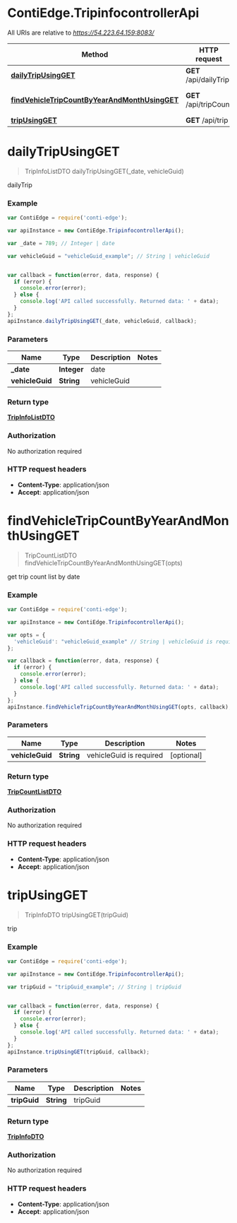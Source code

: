 # ContiEdge.TripinfocontrollerApi

All URIs are relative to *https://54.223.64.159:8083/*

Method | HTTP request | Description
------------- | ------------- | -------------
[**dailyTripUsingGET**](TripinfocontrollerApi.md#dailyTripUsingGET) | **GET** /api/dailyTrip | dailyTrip
[**findVehicleTripCountByYearAndMonthUsingGET**](TripinfocontrollerApi.md#findVehicleTripCountByYearAndMonthUsingGET) | **GET** /api/tripCount | get trip count list by date
[**tripUsingGET**](TripinfocontrollerApi.md#tripUsingGET) | **GET** /api/trip | trip


<a name="dailyTripUsingGET"></a>
# **dailyTripUsingGET**
> TripInfoListDTO dailyTripUsingGET(_date, vehicleGuid)

dailyTrip

### Example
```javascript
var ContiEdge = require('conti-edge');

var apiInstance = new ContiEdge.TripinfocontrollerApi();

var _date = 789; // Integer | date

var vehicleGuid = "vehicleGuid_example"; // String | vehicleGuid


var callback = function(error, data, response) {
  if (error) {
    console.error(error);
  } else {
    console.log('API called successfully. Returned data: ' + data);
  }
};
apiInstance.dailyTripUsingGET(_date, vehicleGuid, callback);
```

### Parameters

Name | Type | Description  | Notes
------------- | ------------- | ------------- | -------------
 **_date** | **Integer**| date | 
 **vehicleGuid** | **String**| vehicleGuid | 

### Return type

[**TripInfoListDTO**](TripInfoListDTO.md)

### Authorization

No authorization required

### HTTP request headers

 - **Content-Type**: application/json
 - **Accept**: application/json

<a name="findVehicleTripCountByYearAndMonthUsingGET"></a>
# **findVehicleTripCountByYearAndMonthUsingGET**
> TripCountListDTO findVehicleTripCountByYearAndMonthUsingGET(opts)

get trip count list by date

### Example
```javascript
var ContiEdge = require('conti-edge');

var apiInstance = new ContiEdge.TripinfocontrollerApi();

var opts = { 
  'vehicleGuid': "vehicleGuid_example" // String | vehicleGuid is required
};

var callback = function(error, data, response) {
  if (error) {
    console.error(error);
  } else {
    console.log('API called successfully. Returned data: ' + data);
  }
};
apiInstance.findVehicleTripCountByYearAndMonthUsingGET(opts, callback);
```

### Parameters

Name | Type | Description  | Notes
------------- | ------------- | ------------- | -------------
 **vehicleGuid** | **String**| vehicleGuid is required | [optional] 

### Return type

[**TripCountListDTO**](TripCountListDTO.md)

### Authorization

No authorization required

### HTTP request headers

 - **Content-Type**: application/json
 - **Accept**: application/json

<a name="tripUsingGET"></a>
# **tripUsingGET**
> TripInfoDTO tripUsingGET(tripGuid)

trip

### Example
```javascript
var ContiEdge = require('conti-edge');

var apiInstance = new ContiEdge.TripinfocontrollerApi();

var tripGuid = "tripGuid_example"; // String | tripGuid


var callback = function(error, data, response) {
  if (error) {
    console.error(error);
  } else {
    console.log('API called successfully. Returned data: ' + data);
  }
};
apiInstance.tripUsingGET(tripGuid, callback);
```

### Parameters

Name | Type | Description  | Notes
------------- | ------------- | ------------- | -------------
 **tripGuid** | **String**| tripGuid | 

### Return type

[**TripInfoDTO**](TripInfoDTO.md)

### Authorization

No authorization required

### HTTP request headers

 - **Content-Type**: application/json
 - **Accept**: application/json

